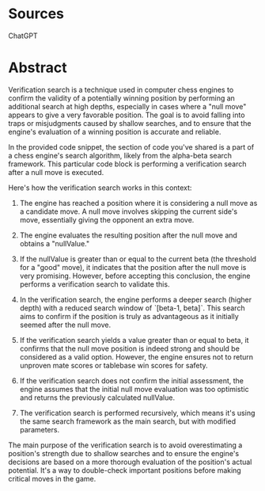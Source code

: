 Sources
===
ChatGPT


Abstract
===
Verification search is a technique used in computer chess engines to confirm the validity of a potentially winning position by performing an additional search at high depths, especially in cases where a "null move" appears to give a very favorable position. The goal is to avoid falling into traps or misjudgments caused by shallow searches, and to ensure that the engine's evaluation of a winning position is accurate and reliable.

In the provided code snippet, the section of code you've shared is a part of a chess engine's search algorithm, likely from the alpha-beta search framework. This particular code block is performing a verification search after a null move is executed.

Here's how the verification search works in this context:

1. The engine has reached a position where it is considering a null move as a candidate move. A null move involves skipping the current side's move, essentially giving the opponent an extra move.

2. The engine evaluates the resulting position after the null move and obtains a "nullValue."

3. If the nullValue is greater than or equal to the current beta (the threshold for a "good" move), it indicates that the position after the null move is very promising. However, before accepting this conclusion, the engine performs a verification search to validate this.

4. In the verification search, the engine performs a deeper search (higher depth) with a reduced search window of ˋ[beta-1, beta]ˋ. This search aims to confirm if the position is truly as advantageous as it initially seemed after the null move.

5. If the verification search yields a value greater than or equal to beta, it confirms that the null move position is indeed strong and should be considered as a valid option. However, the engine ensures not to return unproven mate scores or tablebase win scores for safety.

6. If the verification search does not confirm the initial assessment, the engine assumes that the initial null move evaluation was too optimistic and returns the previously calculated nullValue.

7. The verification search is performed recursively, which means it's using the same search framework as the main search, but with modified parameters.

The main purpose of the verification search is to avoid overestimating a position's strength due to shallow searches and to ensure the engine's decisions are based on a more thorough evaluation of the position's actual potential. It's a way to double-check important positions before making critical moves in the game.
